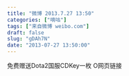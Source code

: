 ```yaml
---
title: "微博 2013.7.27 13:50"
categories: ["嘀咕"]
tags: ["来自微博 weibo.com"]
draft: false
slug: "gDAh7N"
date: "2013-07-27 13:50:00"
---
```


<p>免费赠送Dota2国服CDKey一枚 O网页链接 ​​​​</p>
